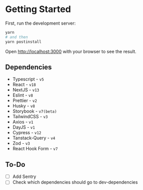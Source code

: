 # Getting Started

First, run the development server:

```bash
yarn
# and then
yarn postinstall
```

Open [http://localhost:3000](http://localhost:3000) with your browser to see the result.

## Dependencies

- Typescript - `v5`
- React - `v18`
- NextJS - `v13`
- Eslint - `v8`
- Prettier - `v2`
- Husky - `v8`
- Storybook - `v7(beta)`
- TailwindCSS - `v3`
- Axios - `v1`
- DayJS - `v1`
- Cypress - `v12`
- Tanstack-Query - `v4`
- Zod - `v3`
- React Hook Form - `v7`

## To-Do

- [ ] Add Sentry
- [ ] Check which dependencies should go to dev-dependencies
